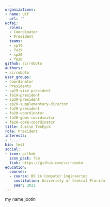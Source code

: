 ```yaml
---
organizations:
- name: UCF
  url: ''
ucfai:
  roles:
  - Coordinator
  - President
  teams:
  - sp19
  - fa19
  - sp20
  - fa20
github: sirroboto
authors:
- sirroboto
user_groups:
- Coordinator
- Presidents
- sp19-vice-president
- fa19-president
- sp20-president
- sp20-supplementary-director
- fa20-president
- fa20-coordinator
- fa20-gbms-coordinator
- fa20-core-coordinator
title: Justin TenEyck
role: President
interests:
- '...'
bio: test
social:
- icon: github
  icon_pack: fab
  link: https://github.com/sirroboto
education:
  courses:
  - course: BS in Computer Engineering
    institution: Univeristy of Central Florida
    year: 2021
---
```

my name jootin